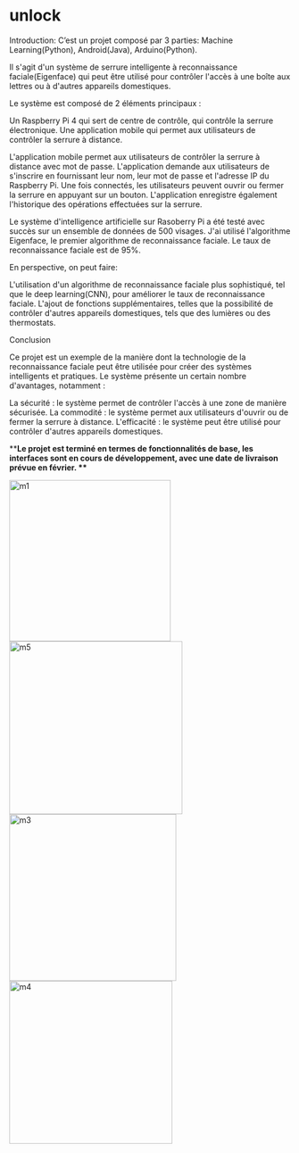 # unlock

Introduction: C’est un projet composé par 3 parties: Machine Learning(Python), Android(Java), Arduino(Python).

Il s'agit d'un système de serrure intelligente à reconnaissance faciale(Eigenface) qui peut être utilisé pour contrôler l'accès à une boîte aux lettres ou à d'autres appareils domestiques.

Le système est composé de 2 éléments principaux :

Un Raspberry Pi 4 qui sert de centre de contrôle, qui contrôle la serrure électronique. Une application mobile qui permet aux utilisateurs de contrôler la serrure à distance.

L'application mobile permet aux utilisateurs de contrôler la serrure à distance avec mot de passe. L'application demande aux utilisateurs de s'inscrire en fournissant leur nom, leur mot de passe et l'adresse IP du Raspberry Pi. Une fois connectés, les utilisateurs peuvent ouvrir ou fermer la serrure en appuyant sur un bouton. L'application enregistre également l'historique des opérations effectuées sur la serrure.

Le système d'intelligence artificielle sur Rasoberry Pi a été testé avec succès sur un ensemble de données de 500 visages. J'ai utilisé l'algorithme Eigenface, le premier algorithme de reconnaissance faciale. Le taux de reconnaissance faciale est de 95%.

En perspective, on peut faire:

L'utilisation d'un algorithme de reconnaissance faciale plus sophistiqué, tel que le deep learning(CNN), pour améliorer le taux de reconnaissance faciale. L'ajout de fonctions supplémentaires, telles que la possibilité de contrôler d'autres appareils domestiques, tels que des lumières ou des thermostats.

Conclusion

Ce projet est un exemple de la manière dont la technologie de la reconnaissance faciale peut être utilisée pour créer des systèmes intelligents et pratiques. Le système présente un certain nombre d'avantages, notamment :

La sécurité : le système permet de contrôler l'accès à une zone de manière sécurisée. La commodité : le système permet aux utilisateurs d'ouvrir ou de fermer la serrure à distance. L'efficacité : le système peut être utilisé pour contrôler d'autres appareils domestiques.

**__Le projet est terminé en termes de fonctionnalités de base, les interfaces sont en cours de développement, avec une date de livraison prévue en février. **__

<img width="289" alt="m1" src="https://github.com/lipschitzien/unlock/assets/110629446/1aed8340-f087-4457-957b-0417a9aa63ba">

<img width="310" alt="m5" src="https://github.com/lipschitzien/unlock/assets/110629446/1f357495-9089-48db-960c-b54f3b34ebff">

<img width="299" alt="m3" src="https://github.com/lipschitzien/unlock/assets/110629446/145e2b35-7e78-4dcb-8263-6fa19f05b644">

<img width="292" alt="m4" src="https://github.com/lipschitzien/unlock/assets/110629446/9be9496c-9d5c-43de-b253-18f9fe1640af">

